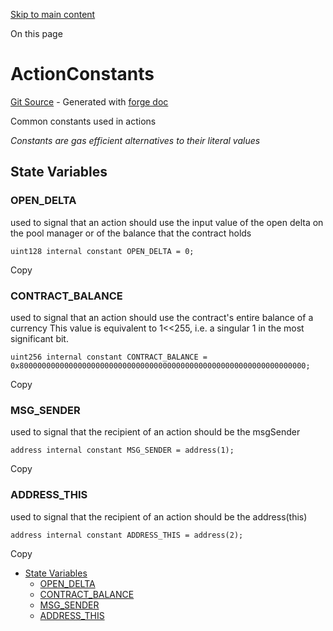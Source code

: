 [Skip to main content](https://docs.uniswap.org/contracts/v4/reference/periphery/libraries/ActionConstants#)

On this page

# ActionConstants

[Git Source](https://github.com/uniswap/v4-periphery/blob/3f295d8435e4f776ea2daeb96ce1bc6d63f33fc7/src/libraries/ActionConstants.sol) \- Generated with [forge doc](https://book.getfoundry.sh/reference/forge/forge-doc)

Common constants used in actions

_Constants are gas efficient alternatives to their literal values_

## State Variables [​](https://docs.uniswap.org/contracts/v4/reference/periphery/libraries/ActionConstants\#state-variables "Direct link to heading")

### OPEN\_DELTA [​](https://docs.uniswap.org/contracts/v4/reference/periphery/libraries/ActionConstants\#open_delta "Direct link to heading")

used to signal that an action should use the input value of the open delta on the pool manager
or of the balance that the contract holds

```codeBlockLines_mRuA
uint128 internal constant OPEN_DELTA = 0;

```

Copy

### CONTRACT\_BALANCE [​](https://docs.uniswap.org/contracts/v4/reference/periphery/libraries/ActionConstants\#contract_balance "Direct link to heading")

used to signal that an action should use the contract's entire balance of a currency
This value is equivalent to 1<<255, i.e. a singular 1 in the most significant bit.

```codeBlockLines_mRuA
uint256 internal constant CONTRACT_BALANCE = 0x8000000000000000000000000000000000000000000000000000000000000000;

```

Copy

### MSG\_SENDER [​](https://docs.uniswap.org/contracts/v4/reference/periphery/libraries/ActionConstants\#msg_sender "Direct link to heading")

used to signal that the recipient of an action should be the msgSender

```codeBlockLines_mRuA
address internal constant MSG_SENDER = address(1);

```

Copy

### ADDRESS\_THIS [​](https://docs.uniswap.org/contracts/v4/reference/periphery/libraries/ActionConstants\#address_this "Direct link to heading")

used to signal that the recipient of an action should be the address(this)

```codeBlockLines_mRuA
address internal constant ADDRESS_THIS = address(2);

```

Copy

- [State Variables](https://docs.uniswap.org/contracts/v4/reference/periphery/libraries/ActionConstants#state-variables)
  - [OPEN\_DELTA](https://docs.uniswap.org/contracts/v4/reference/periphery/libraries/ActionConstants#open_delta)
  - [CONTRACT\_BALANCE](https://docs.uniswap.org/contracts/v4/reference/periphery/libraries/ActionConstants#contract_balance)
  - [MSG\_SENDER](https://docs.uniswap.org/contracts/v4/reference/periphery/libraries/ActionConstants#msg_sender)
  - [ADDRESS\_THIS](https://docs.uniswap.org/contracts/v4/reference/periphery/libraries/ActionConstants#address_this)